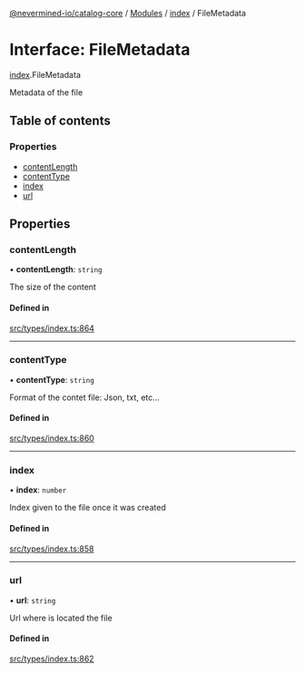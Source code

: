 [@nevermined-io/catalog-core](../README.md) / [Modules](../modules.md) / [index](../modules/index.md) / FileMetadata

# Interface: FileMetadata

[index](../modules/index.md).FileMetadata

Metadata of the file

## Table of contents

### Properties

- [contentLength](index.FileMetadata.md#contentlength)
- [contentType](index.FileMetadata.md#contenttype)
- [index](index.FileMetadata.md#index)
- [url](index.FileMetadata.md#url)

## Properties

### contentLength

• **contentLength**: `string`

The size of the content

#### Defined in

[src/types/index.ts:864](https://github.com/nevermined-io/components-catalog/blob/41297c1/lib/src/types/index.ts#L864)

___

### contentType

• **contentType**: `string`

Format of the contet file: Json, txt, etc...

#### Defined in

[src/types/index.ts:860](https://github.com/nevermined-io/components-catalog/blob/41297c1/lib/src/types/index.ts#L860)

___

### index

• **index**: `number`

Index given to the file once it was created

#### Defined in

[src/types/index.ts:858](https://github.com/nevermined-io/components-catalog/blob/41297c1/lib/src/types/index.ts#L858)

___

### url

• **url**: `string`

Url where is located the file

#### Defined in

[src/types/index.ts:862](https://github.com/nevermined-io/components-catalog/blob/41297c1/lib/src/types/index.ts#L862)
